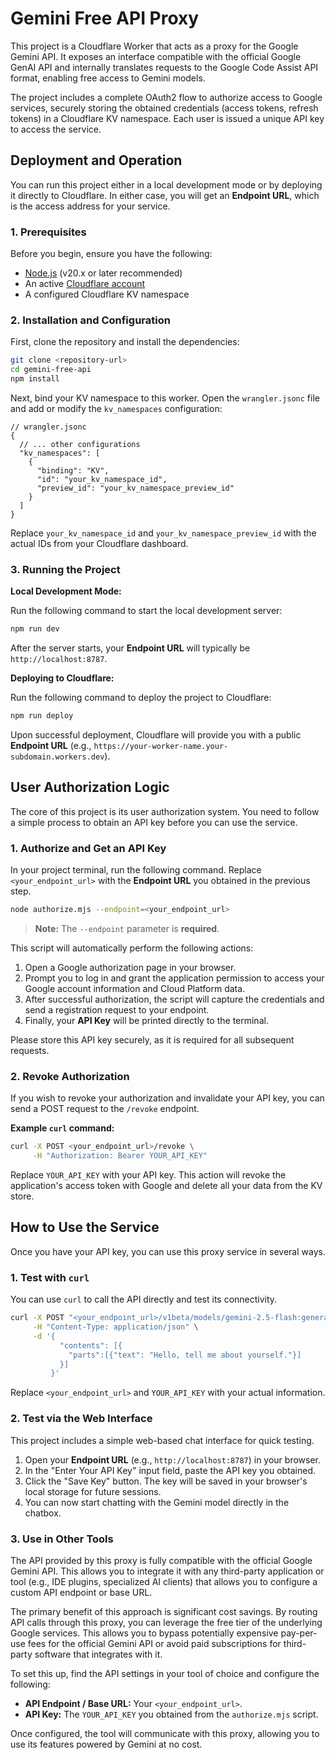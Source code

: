 # Gemini Free API Proxy

This project is a Cloudflare Worker that acts as a proxy for the Google Gemini API. It exposes an interface compatible with the official Google GenAI API and internally translates requests to the Google Code Assist API format, enabling free access to Gemini models.

The project includes a complete OAuth2 flow to authorize access to Google services, securely storing the obtained credentials (access tokens, refresh tokens) in a Cloudflare KV namespace. Each user is issued a unique API key to access the service.

## Deployment and Operation

You can run this project either in a local development mode or by deploying it directly to Cloudflare. In either case, you will get an **Endpoint URL**, which is the access address for your service.

### 1. Prerequisites

Before you begin, ensure you have the following:

-   [Node.js](https://nodejs.org/) (v20.x or later recommended)
-   An active [Cloudflare account](https://dash.cloudflare.com/sign-up)
-   A configured Cloudflare KV namespace

### 2. Installation and Configuration

First, clone the repository and install the dependencies:

```bash
git clone <repository-url>
cd gemini-free-api
npm install
```

Next, bind your KV namespace to this worker. Open the `wrangler.jsonc` file and add or modify the `kv_namespaces` configuration:

```jsonc
// wrangler.jsonc
{
  // ... other configurations
  "kv_namespaces": [
    {
      "binding": "KV",
      "id": "your_kv_namespace_id",
      "preview_id": "your_kv_namespace_preview_id"
    }
  ]
}
```

Replace `your_kv_namespace_id` and `your_kv_namespace_preview_id` with the actual IDs from your Cloudflare dashboard.

### 3. Running the Project

**Local Development Mode:**

Run the following command to start the local development server:

```bash
npm run dev
```

After the server starts, your **Endpoint URL** will typically be `http://localhost:8787`.

**Deploying to Cloudflare:**

Run the following command to deploy the project to Cloudflare:

```bash
npm run deploy
```

Upon successful deployment, Cloudflare will provide you with a public **Endpoint URL** (e.g., `https://your-worker-name.your-subdomain.workers.dev`).

## User Authorization Logic

The core of this project is its user authorization system. You need to follow a simple process to obtain an API key before you can use the service.

### 1. Authorize and Get an API Key

In your project terminal, run the following command. Replace `<your_endpoint_url>` with the **Endpoint URL** you obtained in the previous step.

```bash
node authorize.mjs --endpoint=<your_endpoint_url>
```

> **Note:** The `--endpoint` parameter is **required**.

This script will automatically perform the following actions:
1.  Open a Google authorization page in your browser.
2.  Prompt you to log in and grant the application permission to access your Google account information and Cloud Platform data.
3.  After successful authorization, the script will capture the credentials and send a registration request to your endpoint.
4.  Finally, your **API Key** will be printed directly to the terminal.

Please store this API key securely, as it is required for all subsequent requests.

### 2. Revoke Authorization

If you wish to revoke your authorization and invalidate your API key, you can send a POST request to the `/revoke` endpoint.

**Example `curl` command:**

```bash
curl -X POST <your_endpoint_url>/revoke \
     -H "Authorization: Bearer YOUR_API_KEY"
```

Replace `YOUR_API_KEY` with your API key. This action will revoke the application's access token with Google and delete all your data from the KV store.

## How to Use the Service

Once you have your API key, you can use this proxy service in several ways.

### 1. Test with `curl`

You can use `curl` to call the API directly and test its connectivity.

```bash
curl -X POST "<your_endpoint_url>/v1beta/models/gemini-2.5-flash:generateContent?key=YOUR_API_KEY" \
     -H "Content-Type: application/json" \
     -d '{
           "contents": [{
             "parts":[{"text": "Hello, tell me about yourself."}]
           }]
         }'
```

Replace `<your_endpoint_url>` and `YOUR_API_KEY` with your actual information.

### 2. Test via the Web Interface

This project includes a simple web-based chat interface for quick testing.

1.  Open your **Endpoint URL** (e.g., `http://localhost:8787`) in your browser.
2.  In the "Enter Your API Key" input field, paste the API key you obtained.
3.  Click the "Save Key" button. The key will be saved in your browser's local storage for future sessions.
4.  You can now start chatting with the Gemini model directly in the chatbox.

### 3. Use in Other Tools

The API provided by this proxy is fully compatible with the official Google Gemini API. This allows you to integrate it with any third-party application or tool (e.g., IDE plugins, specialized AI clients) that allows you to configure a custom API endpoint or base URL.

The primary benefit of this approach is significant cost savings. By routing API calls through this proxy, you can leverage the free tier of the underlying Google services. This allows you to bypass potentially expensive pay-per-use fees for the official Gemini API or avoid paid subscriptions for third-party software that integrates with it.

To set this up, find the API settings in your tool of choice and configure the following:
-   **API Endpoint / Base URL:** Your `<your_endpoint_url>`.
-   **API Key:** The `YOUR_API_KEY` you obtained from the `authorize.mjs` script.

Once configured, the tool will communicate with this proxy, allowing you to use its features powered by Gemini at no cost.
